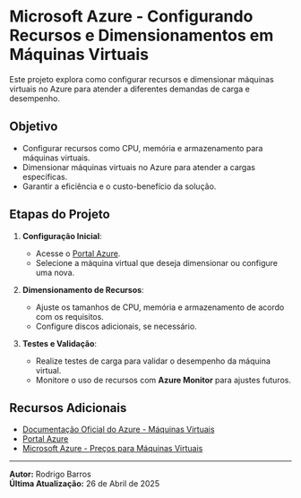 # Microsoft Azure - Configurando Recursos e Dimensionamentos em Máquinas Virtuais

Este projeto explora como configurar recursos e dimensionar máquinas virtuais no Azure para atender a diferentes demandas de carga e desempenho.

## Objetivo
- Configurar recursos como CPU, memória e armazenamento para máquinas virtuais.
- Dimensionar máquinas virtuais no Azure para atender a cargas específicas.
- Garantir a eficiência e o custo-benefício da solução.

## Etapas do Projeto
1. **Configuração Inicial**:
   - Acesse o [Portal Azure](https://portal.azure.com/).
   - Selecione a máquina virtual que deseja dimensionar ou configure uma nova.

2. **Dimensionamento de Recursos**:
   - Ajuste os tamanhos de CPU, memória e armazenamento de acordo com os requisitos.
   - Configure discos adicionais, se necessário.

3. **Testes e Validação**:
   - Realize testes de carga para validar o desempenho da máquina virtual.
   - Monitore o uso de recursos com **Azure Monitor** para ajustes futuros.

## Recursos Adicionais
- [Documentação Oficial do Azure - Máquinas Virtuais](https://learn.microsoft.com/azure/virtual-machines/)
- [Portal Azure](https://portal.azure.com/)
- [Microsoft Azure - Preços para Máquinas Virtuais](https://azure.microsoft.com/pricing/)

---

**Autor:** Rodrigo Barros  
**Última Atualização:** 26 de Abril de 2025

